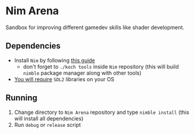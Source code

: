 # Nim Arena
Sandbox for improving different gamedev skills like shader development.

## Dependencies
* Install `Nim` by following [this guide](https://github.com/nim-lang/Nim#compiling)
  * don't forget to `./koch tools` inside `Nim` repository (this will build `nimble` package manager along with other tools)
* [You will require](https://github.com/nim-lang/sdl2#pre-requisites) `SDL2` libraries on your OS

## Running
1. Change directory to `Nim Arena` repository and type `nimble install` (this will install all dependencies)
2. Run `debug` or `release` script
